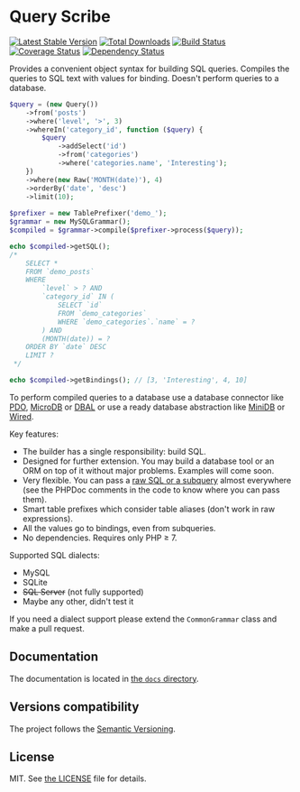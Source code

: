 # Query Scribe

[![Latest Stable Version](https://poser.pugx.org/finesse/query-scribe/v/stable)](https://packagist.org/packages/finesse/query-scribe)
[![Total Downloads](https://poser.pugx.org/finesse/query-scribe/downloads)](https://packagist.org/packages/finesse/query-scribe)
[![Build Status](https://php-eye.com/badge/finesse/query-scribe/tested.svg)](https://travis-ci.org/FinesseRus/QueryScribe)
[![Coverage Status](https://coveralls.io/repos/github/FinesseRus/QueryScribe/badge.svg?branch=master)](https://coveralls.io/github/FinesseRus/QueryScribe?branch=master)
[![Dependency Status](https://www.versioneye.com/php/finesse:query-scribe/badge)](https://www.versioneye.com/php/finesse:query-scribe)

Provides a convenient object syntax for building SQL queries. Compiles the queries to SQL text with values for binding.
Doesn't perform queries to a database.

```php
$query = (new Query())
    ->from('posts')
    ->where('level', '>', 3)
    ->whereIn('category_id', function ($query) {
        $query
            ->addSelect('id')
            ->from('categories')
            ->where('categories.name', 'Interesting');
    })
    ->where(new Raw('MONTH(date)'), 4)
    ->orderBy('date', 'desc')
    ->limit(10);
    
$prefixer = new TablePrefixer('demo_');
$grammar = new MySQLGrammar();
$compiled = $grammar->compile($prefixer->process($query));

echo $compiled->getSQL();
/*
    SELECT *
    FROM `demo_posts`
    WHERE
        `level` > ? AND
        `category_id` IN (
            SELECT `id`
            FROM `demo_categories`
            WHERE `demo_categories`.`name` = ?
        ) AND
        (MONTH(date)) = ?
    ORDER BY `date` DESC
    LIMIT ?
 */

echo $compiled->getBindings(); // [3, 'Interesting', 4, 10]
```

To perform compiled queries to a database use a database connector like [PDO](http://php.net/manual/en/book.pdo.php), 
[MicroDB](https://github.com/FinesseRus/MicroDB) or [DBAL](http://www.doctrine-project.org/projects/dbal.html) or use
a ready database abstraction like [MiniDB](https://github.com/FinesseRus/MiniDB) or 
[Wired](https://github.com/FinesseRus/Wired).

Key features:

* The builder has a single responsibility: build SQL.
* Designed for further extension. You may build a database tool or an ORM on top of it without major problems. 
  Examples will come soon.
* Very flexible. You can pass a [raw SQL or a subquery](#raw-sql-and-subqueries) almost everywhere (see the PHPDoc 
  comments in the code to know where you can pass them).
* Smart table prefixes which consider table aliases (don't work in raw expressions).
* All the values go to bindings, even from subqueries.
* No dependencies. Requires only PHP ≥ 7.

Supported SQL dialects:

* MySQL
* SQLite
* ~~SQL Server~~ (not fully supported)
* Maybe any other, didn't test it

If you need a dialect support please extend the `CommonGrammar` class and make a pull request.


## Documentation

The documentation is located in [the `docs` directory](docs/getting-started.md).


## Versions compatibility

The project follows the [Semantic Versioning](http://semver.org).


## License

MIT. See [the LICENSE](LICENSE) file for details.
